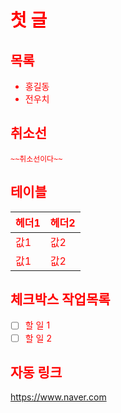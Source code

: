 # 첫 글

<style>
* {
  color: red;
}
</style>

## 목록

- 홍길동
- 전우치

## 취소선

`~~취소선이다~~`

## 테이블

| 헤더1 | 헤더2 |
| ----- | ----- |
| 값1   | 값2   |
| 값1   | 값2   |

## 체크박스 작업목록

- [ ] 할 일 1
- [ ] 할 일 2

## 자동 링크

https://www.naver.com
